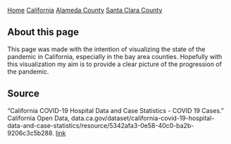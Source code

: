 [Home](README.md) [California](cali.md) [Alameda County](alameda.md) [Santa Clara County](sc_county.md)

## About this page

This page was made with the intention of visualizing the state of the pandemic
in California, especially in the bay area counties. Hopefully with this
visualization my aim is to provide a clear picture of the progression of the
pandemic.

## Source

“California COVID-19 Hospital Data and Case Statistics - COVID 19 Cases.” California Open Data, data.ca.gov/dataset/california-covid-19-hospital-data-and-case-statistics/resource/5342afa3-0e58-40c0-ba2b-9206c3c5b288.
[link](https://data.chhs.ca.gov/dataset/6882c390-b2d7-4b9a-aefa-2068cee63e47/resource/6cd8d424-dfaa-4bdd-9410-a3d656e1176e/download/covid19data.csv)
